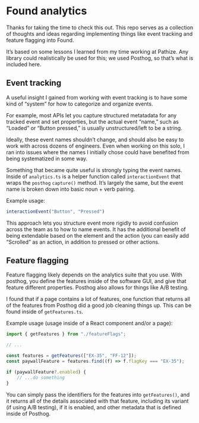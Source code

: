 # Found analytics

Thanks for taking the time to check this out. This repo serves as a collection of thoughts and ideas regarding implementing things like event tracking and feature flagging into Found.

It’s based on some lessons I learned from my time working at Pathize. Any library could realistically be used for this; we used Posthog, so that’s what is included here.

## Event tracking

A useful insight I gained from working with event tracking is to have some kind of “system” for how to categorize and organize events.

For example, most APIs let you capture structured metatadata for any tracked event and set properties, but the actual event “name,” such as “Loaded” or “Button pressed,” is usually unstructured/left to be a string.

Ideally, these event names shouldn’t change, and should also be easy to work with across dozens of engineers. Even when working on this solo, I ran into issues where the names I initially chose could have benefited from being systematized in some way.

Something that became quite useful is strongly typing the event names. Inside of `analytics.ts` is a helper function called `interactionEvent` that wraps the `posthog` `capture()` method. It’s largely the same, but the event name is broken down into basic noun + verb pairing.

Example usage:

```jsx
interactionEvent("Button", "Pressed")
```

This approach lets you structure event more rigidly to avoid confusion across the team as to how to name events. It has the additional benefit of being extendable based on the element and the action (you can easily add “Scrolled” as an action, in addition to pressed or other actions.

## Feature flagging

Feature flagging likely depends on the analytics suite that you use. With posthog, you define the features inside of the software GUI, and give that feature different properties. Posthog also allows for things like A/B testing.

I found that if a page contains a lot of features, one function that returns all of the features from Posthog did a good job cleaning things up. This can be found inside of `getFeatures.ts`.

Example usage (usage inside of a React component and/or a page):

```jsx
import { getFeatures } from "./featureFlags";

// ...

const features = getFeatures(["EX-35", "FF-12"]);
const paywallFeature = features.find((f) => f.flagKey === "EX-35");

if (paywallFeature?.enabled) {
    // ...do something
}
```

You can simply pass the identifiers for the features into `getFeatures()`, and it returns all of the details associated with that feature, including its variant (if using A/B testing), if it is enabled, and other metadata that is defined inside of Posthog.
